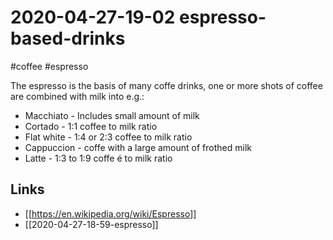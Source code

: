 # 2020-04-27-19-02 espresso-based-drinks
#coffee #espresso

The espresso is the basis of many coffe drinks, one or more shots of coffee are combined with milk into e.g.:

* Macchiato - Includes small amount of milk
* Cortado - 1:1 coffee to milk ratio
* Flat white - 1:4 or 2:3 coffee to milk ratio
* Cappuccion - coffe with a large amount of frothed milk
* Latte - 1:3 to 1:9 coffe é to milk ratio

## Links
- [[https://en.wikipedia.org/wiki/Espresso]]
- [[2020-04-27-18-59-espresso]]
